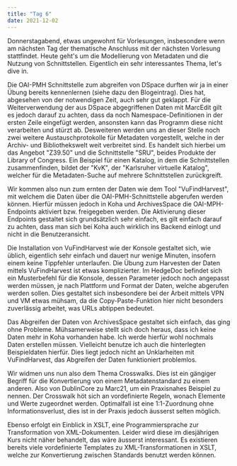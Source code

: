 ```yaml
---
title: "Tag 6"
date: 2021-12-02
---
```


Donnerstagabend, etwas ungewohnt für Vorlesungen, insbesondere wenn am nächsten Tag der thematische Anschluss mit der nächsten Vorlesung stattfindet. Heute geht's um die Modellierung von Metadaten und die Nutzung von Schnittstellen. Eigentlich ein sehr interessantes Thema, let's dive in. 

Die OAI-PMH Schnittstelle zum abgreifen von DSpace durften wir ja in einer Übung bereits kennenlernen (siehe dazu den Blogeintrag). Dies hat, abgesehen von der notwendigen Zeit, auch sehr gut geklappt. Für die Weiterverwendung der aus DSpace abgegriffenen Daten mit MarcEdit gilt es jedoch darauf zu achten, dass da noch Namespace-Definitionen in der ersten Zeile eingefügt werden, ansonsten kann das Programm diese nicht verarbeiten und stürzt ab. Desweiteren werden uns an dieser Stelle noch zwei weitere Austauschprotokolle für Metadaten vorgestellt, welche in der Archiv- und Bibliothekswelt weit verbreitet sind. Es handelt sich hierbei um das Angebot "Z39.50" und die Schnittstelle "SRU", beides Produkte der Library of Congress. Ein Beispiel für einen Katalog, in dem die Schnittstellen zusammenfinden, bildet der "KvK", der "Karlsruher virtuelle Katalog", welcher für die Metadaten-Suche auf mehrere Schnittstellen zurückgreift. 

Wir kommen also nun zum ernten der Daten wie dem Tool "VuFindHarvest", mit welchem die Daten über die OAI-PMH-Schnittstelle abgerufen werden können. Hierfür müssen jedoch in Koha und ArchivesSpace die OAI-MPH-Endpoints aktiviert bzw. freigegeben werden. Die Aktivierung dieser Endpoints gestaltet sich grundsätzlich sehr einfach, es gilt einfach darauf zu achten, dass man sich bei Koha auch wirklich ins Backend einlogt und nicht in die Benutzeransicht. 

Die Installation von VuFindHarvest wie der Konsole gestaltet sich, wie üblich, eigentlich sehr einfach und dauert nur wenige Minuten, insofern einem keine Tippfehler unterlaufen. Die Übung zum Harvesten der Daten mittels VuFindHarvest ist etwas komplizierter. Im HedgeDoc befindet sich ein Musterbefehl für die Konsole, dessen Parameter jedoch noch angepasst werden müssen, je nach Plattform und Format der Daten, welche abgerufen werden sollen. Dies gestaltet sich insbesondere bei der Arbeit mittels VPN und VM etwas mühsam, da die Copy-Paste-Funktion hier nicht besonders zuverlässig arbeitet, was URLs abtippen bedeutet. 

Das Abgreifen der Daten von ArchivesSpace gestaltet sich einfach, das ging ohne Probleme. Mühsamerweise stellt sich doch heraus, dass ich keine Daten mehr in Koha vorhanden habe. Ich werde hierfür wohl nochmals Daten erstellen müssen. Vielleicht benutze ich auch die hinterlegten Beispieldaten hierfür. Dies liegt jedoch nicht an Unklarheiten mit VuFindHarvest, das Abgreifen der Daten funktioniert problemlos. 

Wir widmen uns nun also dem Thema Crosswalks. Dies ist ein gängiger Begriff für die Konvertierung von einem Metadatenstandard zu einem anderen. Also von DublinCore zu Marc21, um ein Praxisnahes Beispiel zu nennen. Der Crosswalk höt sich an vordefinierte Regeln, wonach Elemente und Werte zugeordnet werden. Optimalfall ist eine 1:1-Zuordnung ohne Informationsverlust, dies ist in der Praxis jedoch äusserst selten möglich. 

Ebenso erfolgt ein Einblick in XSLT, eine Programmiersprache zur Transformation von XML-Dokumenten. Leider wird diese im diesjährigen Kurs nicht näher behandelt, das wäre äusserst interessant. Es existieren bereits viele vordefinierte Templates zu XML-Transformationen in XSLT, welche zur Konvertierung zwischen Standards benutzt werden können. 
